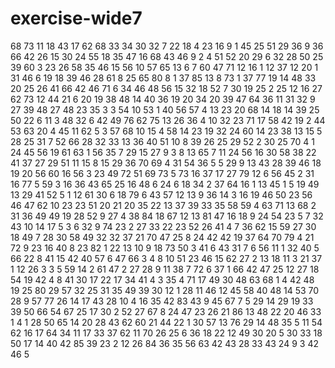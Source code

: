 # exercise-wide7
68
73
11
18
43
17
62
68
33
34
30
32
7
22
18
4
23
16
9
1
45
25
51
29
36
9
36
66
42
26
15
30
24
55
18
35
47
16
68
43
46
9
2
4
51
52
20
29
6
32
28
50
25
39
60
3
23
26
58
35
46
15
56
10
57
65
13
6
7
60
47
71
12
16
1
12
37
12
20
1
31
46
6
19
18
39
46
28
61
8
25
65
80
8
1
37
85
13
8
73
1
37
77
19
14
48
33
20
25
26
41
66
42
46
71
6
34
46
48
56
15
32
18
52
7
30
19
25
2
25
12
16
27
62
73
12
44
21
6
20
19
38
48
14
40
36
19
20
34
20
39
47
64
36
11
31
32
9
27
39
48
27
48
23
35
3
3
54
10
53
1
40
56
57
4
13
23
20
68
14
18
14
39
25
50
22
6
11
3
48
32
6
42
49
76
62
75
13
26
36
4
10
32
23
71
17
58
42
19
2
44
53
63
20
4
45
11
62
5
3
57
68
10
15
4
58
14
23
19
32
24
60
14
23
38
13
15
5
28
25
31
7
52
66
28
32
33
13
36
40
51
10
8
39
26
25
29
52
2
30
25
70
4
1
24
45
56
19
61
63
1
56
35
7
29
15
27
9
3
8
13
65
7
11
24
56
16
30
58
38
22
41
37
27
29
51
11
15
8
15
29
36
70
69
4
31
54
36
5
5
29
9
13
43
28
39
46
18
19
20
56
60
16
56
3
23
49
72
51
69
73
5
73
16
37
17
27
79
12
6
56
45
2
31
16
77
5
59
3
16
36
43
65
25
16
48
6
24
6
18
34
2
37
64
16
1
13
45
1
5
19
49
13
29
41
52
5
1
12
61
30
6
18
79
6
43
57
12
13
9
36
14
3
16
19
46
50
23
56
46
47
62
10
23
23
51
20
21
20
35
22
13
37
39
33
35
58
59
4
63
71
13
68
2
31
36
49
49
19
28
52
9
27
4
38
84
18
67
12
13
81
47
16
18
9
24
54
23
5
7
32
43
10
14
17
5
3
6
32
9
74
23
2
27
33
22
23
52
26
41
4
7
36
62
15
59
27
30
18
49
7
28
30
58
49
32
32
37
21
70
47
25
8
24
42
42
19
37
64
70
79
4
21
72
9
23
16
40
8
23
82
1
22
13
10
9
18
73
50
3
41
6
43
31
7
6
56
11
1
32
40
5
66
22
8
41
15
42
40
57
6
47
66
3
4
8
10
51
23
46
15
62
27
2
13
18
11
3
21
37
1
12
26
3
3
5
59
14
2
61
47
2
27
28
9
11
38
7
72
6
37
1
66
42
47
25
12
27
18
54
19
42
4
8
41
30
17
22
17
34
41
4
3
35
4
71
17
49
30
48
63
68
1
4
42
48
19
25
80
29
57
32
25
31
35
49
39
30
12
1
28
11
46
12
45
58
40
48
14
53
70
28
9
57
77
26
14
17
43
28
10
4
16
35
42
83
43
9
45
67
7
5
29
14
29
19
33
39
50
66
54
67
25
17
30
2
52
27
67
8
24
47
23
26
21
86
13
48
22
20
46
33
1
4
1
28
50
65
14
20
28
43
62
60
21
44
22
1
30
57
13
76
29
14
48
35
5
11
54
62
16
17
64
34
11
17
33
37
62
11
70
26
25
6
36
18
22
12
49
30
20
5
30
33
18
50
17
14
40
42
85
39
23
2
12
26
84
36
35
56
63
42
43
28
33
43
24
9
3
42
46
5
